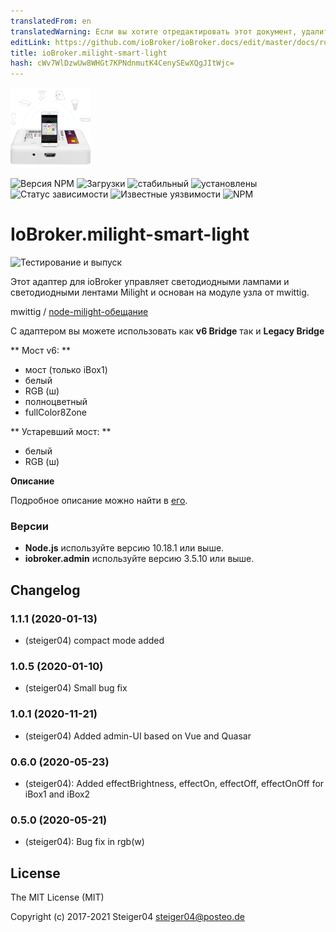 ```yaml
---
translatedFrom: en
translatedWarning: Если вы хотите отредактировать этот документ, удалите поле «translationFrom», в противном случае этот документ будет снова автоматически переведен
editLink: https://github.com/ioBroker/ioBroker.docs/edit/master/docs/ru/adapterref/iobroker.milight-smart-light/README.md
title: ioBroker.milight-smart-light
hash: cWv7WlDzwUw8WHGt7KPNdnmutK4CenySEwXQgJItWjc=
---
```

![Логотип milight-smart-light](../../../en/adapterref/iobroker.milight-smart-light/admin/milight-smart-light.png)

![Версия NPM](http://img.shields.io/npm/v/iobroker.milight-smart-light.svg)
![Загрузки](https://img.shields.io/npm/dm/iobroker.milight-smart-light.svg)
![стабильный](http://iobroker.live/badges/milight-smart-light-stable.svg)
![установлены](http://iobroker.live/badges/milight-smart-light-installed.svg)
![Статус зависимости](https://img.shields.io/david/steiger04/iobroker.milight-smart-light.svg)
![Известные уязвимости](https://snyk.io/test/github/steiger04/ioBroker.milight-smart-light/badge.svg)
![NPM](https://nodei.co/npm/iobroker.milight-smart-light.png?downloads=true)

# IoBroker.milight-smart-light
![Тестирование и выпуск](https://github.com/steiger04/ioBroker.milight-smart-light/workflows/Test%20and%20Release/badge.svg)

Этот адаптер для ioBroker управляет светодиодными лампами и светодиодными лентами Milight и основан на модуле узла от mwittig.

mwittig / [node-milight-обещание](https://github.com/mwittig/node-milight-promise)

С адаптером вы можете использовать как **v6 Bridge** так и **Legacy Bridge**

** Мост v6: **

- мост (только iBox1)
- белый
- RGB (ш)
- полноцветный
- fullColor8Zone

** Устаревший мост: **

- белый
- RGB (ш)

**Описание**

Подробное описание можно найти в [его](https://steiger04.github.io/milight-smart-light-doku/).

### Версии
- **Node.js** используйте версию 10.18.1 или выше.
- **iobroker.admin** используйте версию 3.5.10 или выше.

## Changelog
### 1.1.1 (2020-01-13)
- (steiger04) compact mode added
### 1.0.5 (2020-01-10)
- (steiger04) Small bug fix
### 1.0.1 (2020-11-21)
- (steiger04) Added admin-UI based on Vue and Quasar
### 0.6.0 (2020-05-23)
- (steiger04): Added effectBrightness, effectOn, effectOff, effectOnOff for iBox1 and iBox2

### 0.5.0 (2020-05-21)
- (steiger04): Bug fix in rgb(w)

## License

The MIT License (MIT)

Copyright (c) 2017-2021 Steiger04 <steiger04@posteo.de>